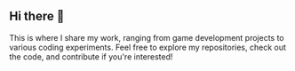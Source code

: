 ## Hi there 👋

This is where I share my work, ranging from game development projects to various coding experiments. Feel free to explore my repositories, check out the code, and contribute if you're interested!
<!--
**Misogi006/Misogi006** is a ✨ _special_ ✨ repository because its `README.md` (this file) appears on your GitHub profile.

This is where I share my work, ranging from game development projects to various coding experiments. Feel free to explore my repositories, check out the code, and contribute if you're interested!

-->
